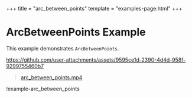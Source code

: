 +++
title = "arc_between_points"
template = "examples-page.html"
+++

# ArcBetweenPoints Example

This example demonstrates `ArcBetweenPoints`.

https://github.com/user-attachments/assets/9595ce1d-2390-4d4d-958f-9299755460b7

> [arc_between_points.mp4](../../assets/arc_between_points.mp4)

!example-arc_between_points
